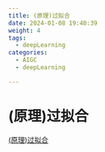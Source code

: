 ```yaml
---
title: (原理)过拟合
date: 2024-01-08 19:40:39
weight: 4
tags:
  - deepLearning
categories: 
  - AIGC
  - deepLearning   

---
```


<p></p>

<!-- more -->



# (原理)过拟合

[(原理)过拟合](https://candied-skunk-1ca.notion.site/1e1bfe2110848025a7b2ffba454daa86?source=copy_link)

